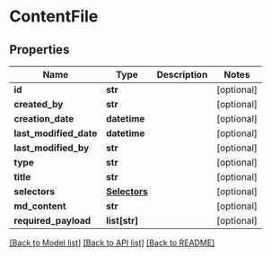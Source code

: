 # ContentFile

## Properties
Name | Type | Description | Notes
------------ | ------------- | ------------- | -------------
**id** | **str** |  | [optional] 
**created_by** | **str** |  | [optional] 
**creation_date** | **datetime** |  | [optional] 
**last_modified_date** | **datetime** |  | [optional] 
**last_modified_by** | **str** |  | [optional] 
**type** | **str** |  | [optional] 
**title** | **str** |  | [optional] 
**selectors** | [**Selectors**](Selectors.md) |  | [optional] 
**md_content** | **str** |  | [optional] 
**required_payload** | **list[str]** |  | [optional] 

[[Back to Model list]](../README.md#documentation-for-models) [[Back to API list]](../README.md#documentation-for-api-endpoints) [[Back to README]](../README.md)

